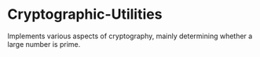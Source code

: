 # Cryptographic-Utilities
Implements various aspects of cryptography, mainly determining whether a large number is prime.

